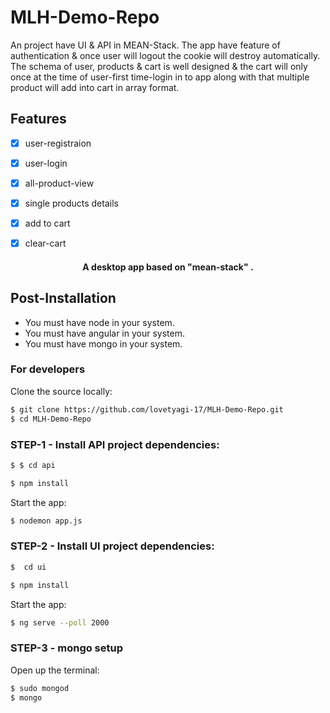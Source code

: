 # MLH-Demo-Repo
An project have UI &amp; API in MEAN-Stack. The app have feature of authentication & once user will logout the cookie will destroy automatically. The schema of user, products & cart is well designed & the cart will only once at the time of user-first time-login in to app along with that multiple product will add into cart in array format.
## Features

- [x] user-registraion
- [x] user-login
- [x] all-product-view
- [x] single products details
- [x] add to cart
- [x] clear-cart



<h4 align="center">A desktop app based on "mean-stack" </a>.</h4>

## Post-Installation
- You must have node in your system. 
- You must have angular in your system.
- You must have mongo in your system.

### For developers
Clone the source locally: 

```sh
$ git clone https://github.com/lovetyagi-17/MLH-Demo-Repo.git
$ cd MLH-Demo-Repo
```

### STEP-1 - Install API project dependencies:

```sh
$ $ cd api
```

```sh
$ npm install
```
Start the app:

```sh
$ nodemon app.js  
```
### STEP-2 - Install UI project dependencies:

```sh
$  cd ui
```
```sh
$ npm install
```
Start the app:

```sh
$ ng serve --poll 2000
```
### STEP-3 - mongo setup

Open up the terminal:

```sh
$ sudo mongod
$ mongo
```


